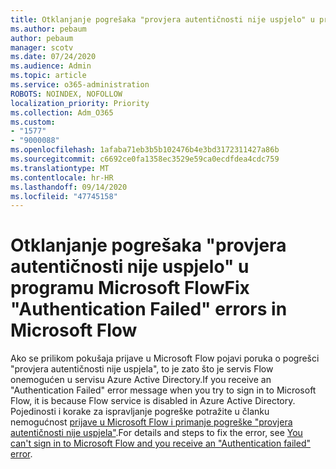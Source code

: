 ```yaml
---
title: Otklanjanje pogrešaka "provjera autentičnosti nije uspjelo" u programu Microsoft Flow
ms.author: pebaum
author: pebaum
manager: scotv
ms.date: 07/24/2020
ms.audience: Admin
ms.topic: article
ms.service: o365-administration
ROBOTS: NOINDEX, NOFOLLOW
localization_priority: Priority
ms.collection: Adm_O365
ms.custom:
- "1577"
- "9000088"
ms.openlocfilehash: 1afaba71eb3b5b102476b4e3bd3172311427a86b
ms.sourcegitcommit: c6692ce0fa1358ec3529e59ca0ecdfdea4cdc759
ms.translationtype: MT
ms.contentlocale: hr-HR
ms.lasthandoff: 09/14/2020
ms.locfileid: "47745158"
---
```

# <a name="fix-authentication-failed-errors-in-microsoft-flow"></a><span data-ttu-id="44c6f-102">Otklanjanje pogrešaka "provjera autentičnosti nije uspjelo" u programu Microsoft Flow</span><span class="sxs-lookup"><span data-stu-id="44c6f-102">Fix "Authentication Failed" errors in Microsoft Flow</span></span>

<span data-ttu-id="44c6f-103">Ako se prilikom pokušaja prijave u Microsoft Flow pojavi poruka o pogrešci "provjera autentičnosti nije uspjela", to je zato što je servis Flow onemogućen u servisu Azure Active Directory.</span><span class="sxs-lookup"><span data-stu-id="44c6f-103">If you receive an "Authentication Failed" error message when you try to sign in to Microsoft Flow, it is because Flow service is disabled in Azure Active Directory.</span></span> <span data-ttu-id="44c6f-104">Pojedinosti i korake za ispravljanje pogreške potražite u članku nemogućnost [prijave u Microsoft Flow i primanje pogreške "provjera autentičnosti nije uspjela"](https://support.microsoft.com/help/4316891).</span><span class="sxs-lookup"><span data-stu-id="44c6f-104">For details and steps to fix the error, see [You can't sign in to Microsoft Flow and you receive an "Authentication failed" error](https://support.microsoft.com/help/4316891).</span></span>